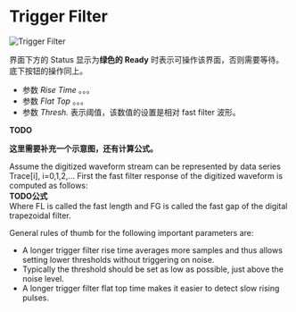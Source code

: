 <!-- BASESETUP_TriggerFilter.md --- 
;; 
;; Description: 
;; Author: Hongyi Wu(吴鸿毅)
;; Email: wuhongyi@qq.com 
;; Created: 日 10月  7 09:35:24 2018 (+0800)
;; Last-Updated: 日 10月  7 09:35:43 2018 (+0800)
;;           By: Hongyi Wu(吴鸿毅)
;;     Update #: 2
;; URL: http://wuhongyi.cn -->

# Trigger Filter

![Trigger Filter](/img/TriggerFilter.png)

界面下方的 Status 显示为**绿色的 Ready** 时表示可操作该界面，否则需要等待。底下按钮的操作同上。

- 参数 *Rise Time* 。。。
- 参数 *Flat Top* 。。。
- 参数 *Thresh.* 表示阈值，该数值的设置是相对 fast filter 波形。


**TODO**

**这里需要补充一个示意图，还有计算公式。**

Assume the digitized waveform stream can be represented by data series Trace[i], i=0,1,2,... First the fast filter response of the digitized waveform is computed as follows:  
**TODO公式**  
Where FL is called the fast length and FG is called the fast gap of the digital trapezoidal filter.

General rules of thumb for the following important parameters are:

- A longer trigger filter rise time averages more samples and thus allows setting lower thresholds without triggering on noise.
- Typically the threshold should be set as low as possible, just above the noise level.
- A longer trigger filter flat top time makes it easier to detect slow rising pulses.


<!-- BASESETUP_TriggerFilter.md ends here -->
